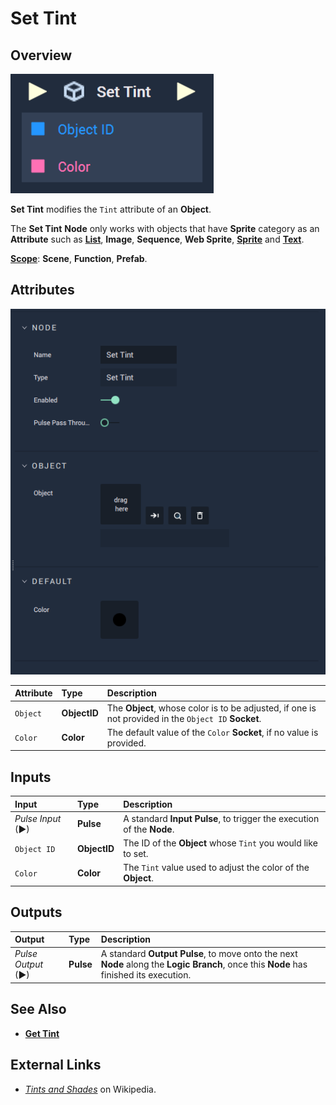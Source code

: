 # Set Tint

## Overview

![The Set Tint Node.](../../../.gitbook/assets/settintupdatedimage.png)

**Set Tint** modifies the `Tint` attribute of an **Object**.

The **Set Tint** **Node** only works with objects that have **Sprite** category as an **Attribute** such as [**List**](../../../objects-and-types/scene-objects/list-widget.md), **Image**, **Sequence**, **Web Sprite**, [**Sprite**](../../../objects-and-types/scene-objects/sprite.md) and [**Text**](../../../objects-and-types/scene-objects/text.md).

[**Scope**](../../overview.md#scopes): **Scene**, **Function**, **Prefab**.

## Attributes

![The Set Tint Node Attributes.](../../../.gitbook/assets/node-set-tint-attr.png)

| Attribute | Type | Description |
| :--- | :--- | :--- |
| `Object` | **ObjectID** | The **Object**, whose color is to be adjusted, if one is not provided in the `Object ID` **Socket**. |
| `Color` | **Color** | The default value of the `Color` **Socket**, if no value is provided. |

## Inputs

| Input | Type | Description |
| :--- | :--- | :--- |
| _Pulse Input_ \(►\) | **Pulse** | A standard **Input Pulse**, to trigger the execution of the **Node**. |
| `Object ID` | **ObjectID** | The ID of the **Object** whose `Tint` you would like to set. |
| `Color` | **Color** | The `Tint` value used to adjust the  color of the **Object**. |

## Outputs

| Output | Type | Description |
| :--- | :--- | :--- |
| _Pulse Output_ \(►\) | **Pulse** | A standard **Output Pulse**, to move onto the next **Node** along the **Logic Branch**, once this **Node** has finished its execution. |

## See Also

* [**Get Tint**](get-tint.md)

## External Links

* [_Tints and Shades_](https://en.wikipedia.org/wiki/Tints_and_shades) on Wikipedia.

